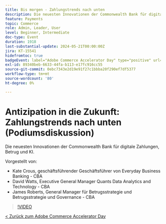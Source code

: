 ```yaml
---
title: Bis morgen - Zahlungstrends nach unten
description: Die neuesten Innovationen der Commonwealth Bank für digitale Zahlungen, Betrug und KI.
feature: Payments
topic: Commerce
role: Admin, Leader, User
level: Beginner, Intermediate
doc-type: Event
duration: 1918
last-substantial-update: 2024-05-21T00:00:00Z
jira: KT-15541
hidefromtoc: true
badgeEvent: label="Adobe Commerce Accelerator Day" type="positive" url="https://experienceleague.adobe.com/en/docs/events/apac-commerce-recordings/2024/overview"
exl-id: 89340beb-6633-44fa-b113-e17fc916cc55
source-git-commit: 0ebc7343e2d19e91f27c1bbba20f290ef7df5377
workflow-type: tm+mt
source-wordcount: '80'
ht-degree: 0%

---
```


# Antizipation in die Zukunft: Zahlungstrends nach unten (Podiumsdiskussion)

Die neuesten Innovationen der Commonwealth Bank für digitale Zahlungen, Betrug und KI.

Vorgestellt von:

+ Kate Crous, geschäftsführender Geschäftsführer von Everyday Business Banking - CBA
+ David Watts, Executive General Manager Quants Data Analytics and Technology - CBA
+ James Roberts, General Manager für Betrugsstrategie und Betrugsstrategie und Governance - CBA

>[!VIDEO](https://video.tv.adobe.com/v/3429268/?learn=on)

[&lt; Zurück zum Adobe Commerce Accelerator Day](./overview.md)
